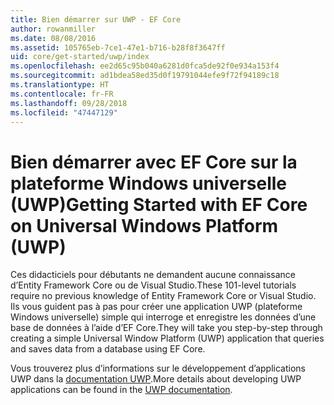 ```yaml
---
title: Bien démarrer sur UWP - EF Core
author: rowanmiller
ms.date: 08/08/2016
ms.assetid: 105765eb-7ce1-47e1-b716-b28f8f3647ff
uid: core/get-started/uwp/index
ms.openlocfilehash: ee2d65c95b040a6281d0fca5de92f0e934a153f4
ms.sourcegitcommit: ad1bdea58ed35d0f19791044efe9f72f94189c18
ms.translationtype: HT
ms.contentlocale: fr-FR
ms.lasthandoff: 09/28/2018
ms.locfileid: "47447129"
---
```

# <a name="getting-started-with-ef-core-on-universal-windows-platform-uwp"></a><span data-ttu-id="7b283-102">Bien démarrer avec EF Core sur la plateforme Windows universelle (UWP)</span><span class="sxs-lookup"><span data-stu-id="7b283-102">Getting Started with EF Core on Universal Windows Platform (UWP)</span></span>

<span data-ttu-id="7b283-103">Ces didacticiels pour débutants ne demandent aucune connaissance d’Entity Framework Core ou de Visual Studio.</span><span class="sxs-lookup"><span data-stu-id="7b283-103">These 101-level tutorials require no previous knowledge of Entity Framework Core or Visual Studio.</span></span> <span data-ttu-id="7b283-104">Ils vous guident pas à pas pour créer une application UWP (plateforme Windows universelle) simple qui interroge et enregistre les données d’une base de données à l’aide d’EF Core.</span><span class="sxs-lookup"><span data-stu-id="7b283-104">They will take you step-by-step through creating a simple Universal Window Platform (UWP) application that queries and saves data from a database using EF Core.</span></span>

<span data-ttu-id="7b283-105">Vous trouverez plus d’informations sur le développement d’applications UWP dans la [documentation UWP](https://docs.microsoft.com/windows/uwp/develop/).</span><span class="sxs-lookup"><span data-stu-id="7b283-105">More details about developing UWP applications can be found in the [UWP documentation](https://docs.microsoft.com/windows/uwp/develop/).</span></span>
